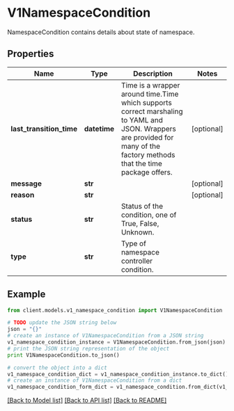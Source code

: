 # V1NamespaceCondition

NamespaceCondition contains details about state of namespace.

## Properties
Name | Type | Description | Notes
------------ | ------------- | ------------- | -------------
**last_transition_time** | **datetime** | Time is a wrapper around time.Time which supports correct marshaling to YAML and JSON.  Wrappers are provided for many of the factory methods that the time package offers. | [optional] 
**message** | **str** |  | [optional] 
**reason** | **str** |  | [optional] 
**status** | **str** | Status of the condition, one of True, False, Unknown. | 
**type** | **str** | Type of namespace controller condition. | 

## Example

```python
from client.models.v1_namespace_condition import V1NamespaceCondition

# TODO update the JSON string below
json = "{}"
# create an instance of V1NamespaceCondition from a JSON string
v1_namespace_condition_instance = V1NamespaceCondition.from_json(json)
# print the JSON string representation of the object
print V1NamespaceCondition.to_json()

# convert the object into a dict
v1_namespace_condition_dict = v1_namespace_condition_instance.to_dict()
# create an instance of V1NamespaceCondition from a dict
v1_namespace_condition_form_dict = v1_namespace_condition.from_dict(v1_namespace_condition_dict)
```
[[Back to Model list]](../README.md#documentation-for-models) [[Back to API list]](../README.md#documentation-for-api-endpoints) [[Back to README]](../README.md)


